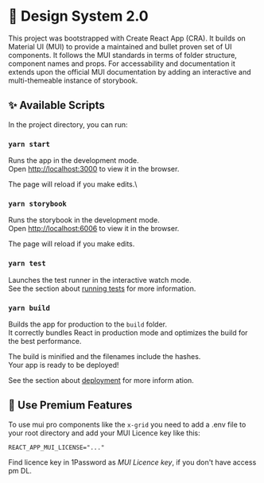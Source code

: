 # 🎨 Design System 2.0

This project was bootstrapped with Create React App (CRA). It builds on Material UI (MUI) to provide a maintained and bullet proven set of UI components. It follows the MUI standards in terms of folder structure, component names and props. For accessability and documentation it extends upon the official MUI documentation by adding an interactive and multi-themeable instance of storybook.

## ✨ Available Scripts

In the project directory, you can run:

### `yarn start`

Runs the app in the development mode.\
Open [http://localhost:3000](http://localhost:3000) to view it in the browser.

The page will reload if you make edits.\

### `yarn storybook`

Runs the storybook in the development mode.\
Open [http://localhost:6006](http://localhost:6006) to view it in the browser.

The page will reload if you make edits.

### `yarn test`

Launches the test runner in the interactive watch mode.\
See the section about [running tests](https://facebook.github.io/create-react-app/docs/running-tests) for more information.

### `yarn build`

Builds the app for production to the `build` folder.\
It correctly bundles React in production mode and optimizes the build for the best performance.

The build is minified and the filenames include the hashes.\
Your app is ready to be deployed!

See the section about [deployment](https://facebook.github.io/create-react-app/docs/deployment) for more inform ation.

## 💎 Use Premium Features

To use mui pro components like the `x-grid` you need to add a .env file to your root directory and add your MUI Licence key like this:

```
REACT_APP_MUI_LICENSE="..."
```

Find licence key in 1Password as _MUI Licence key_, if you don't have access pm DL.
